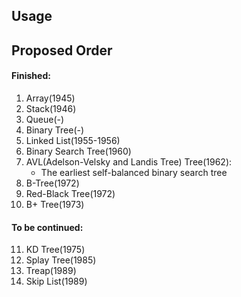 ## Usage

## Proposed Order
#### Finished: 
1. Array(1945)
2. Stack(1946)
3. Queue(-)
4. Binary Tree(-)
5. Linked List(1955-1956)
6. Binary Search Tree(1960)
7. AVL(Adelson-Velsky and Landis Tree) Tree(1962): 
   - The earliest self-balanced binary search tree
8. B-Tree(1972)
9. Red-Black Tree(1972)
10. B+ Tree(1973)

#### To be continued: 
11. KD Tree(1975)
12. Splay Tree(1985)
13. Treap(1989)
14. Skip List(1989)

